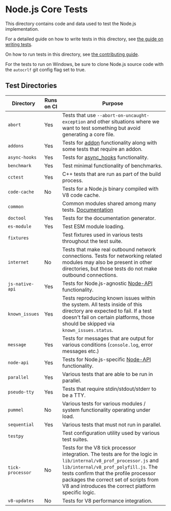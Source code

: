 # Node.js Core Tests

This directory contains code and data used to test the Node.js implementation.

For a detailed guide on how to write tests in this
directory, see [the guide on writing tests](../doc/contributing/writing-tests.md).

On how to run tests in this directory, see
[the contributing guide](../doc/contributing/pull-requests.md#step-6-test).

For the tests to run on Windows, be sure to clone Node.js source code with the
`autocrlf` git config flag set to true.

## Test Directories

| Directory        | Runs on CI | Purpose                                                                                                                                                                                                                                                                                              |
| ---------------- | ---------- | ---------------------------------------------------------------------------------------------------------------------------------------------------------------------------------------------------------------------------------------------------------------------------------------------------- |
| `abort`          | Yes        | Tests that use `--abort-on-uncaught-exception` and other situations where we want to test something but avoid generating a core file.                                                                                                                                                                |
| `addons`         | Yes        | Tests for [addon](https://nodejs.org/api/addons.html) functionality along with some tests that require an addon.                                                                                                                                                                                     |
| `async-hooks`    | Yes        | Tests for [async\_hooks](https://nodejs.org/api/async_hooks.html) functionality.                                                                                                                                                                                                                     |
| `benchmark`      | Yes        | Test minimal functionality of benchmarks.                                                                                                                                                                                                                                                            |
| `cctest`         | Yes        | C++ tests that are run as part of the build process.                                                                                                                                                                                                                                                 |
| `code-cache`     | No         | Tests for a Node.js binary compiled with V8 code cache.                                                                                                                                                                                                                                              |
| `common`         |            | Common modules shared among many tests. [Documentation](./common/README.md)                                                                                                                                                                                                                          |
| `doctool`        | Yes        | Tests for the documentation generator.                                                                                                                                                                                                                                                               |
| `es-module`      | Yes        | Test ESM module loading.                                                                                                                                                                                                                                                                             |
| `fixtures`       |            | Test fixtures used in various tests throughout the test suite.                                                                                                                                                                                                                                       |
| `internet`       | No         | Tests that make real outbound network connections. Tests for networking related modules may also be present in other directories, but those tests do not make outbound connections.                                                                                                                  |
| `js-native-api`  | Yes        | Tests for Node.js-agnostic [Node-API](https://nodejs.org/api/n-api.html) functionality.                                                                                                                                                                                                              |
| `known_issues`   | Yes        | Tests reproducing known issues within the system. All tests inside of this directory are expected to fail. If a test doesn't fail on certain platforms, those should be skipped via `known_issues.status`.                                                                                           |
| `message`        | Yes        | Tests for messages that are output for various conditions (`console.log`, error messages etc.)                                                                                                                                                                                                       |
| `node-api`       | Yes        | Tests for Node.js-specific [Node-API](https://nodejs.org/api/n-api.html) functionality.                                                                                                                                                                                                              |
| `parallel`       | Yes        | Various tests that are able to be run in parallel.                                                                                                                                                                                                                                                   |
| `pseudo-tty`     | Yes        | Tests that require stdin/stdout/stderr to be a TTY.                                                                                                                                                                                                                                                  |
| `pummel`         | No         | Various tests for various modules / system functionality operating under load.                                                                                                                                                                                                                       |
| `sequential`     | Yes        | Various tests that must not run in parallel.                                                                                                                                                                                                                                                         |
| `testpy`         |            | Test configuration utility used by various test suites.                                                                                                                                                                                                                                              |
| `tick-processor` | No         | Tests for the V8 tick processor integration. The tests are for the logic in `lib/internal/v8_prof_processor.js` and `lib/internal/v8_prof_polyfill.js`. The tests confirm that the profile processor packages the correct set of scripts from V8 and introduces the correct platform specific logic. |
| `v8-updates`     | No         | Tests for V8 performance integration.                                                                                                                                                                                                                                                                |
